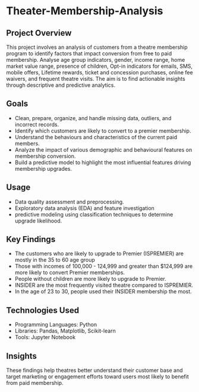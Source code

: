 # Theater-Membership-Analysis

## Project Overview
This project involves an analysis of customers from a theatre membership program to identify factors that impact conversion from free to paid membership. Analyse age group indicators, gender, income range, home market value range, presence of children, Opt-in indicators for emails, SMS, mobile offers, Lifetime rewards, ticket and concession purchases, online fee waivers, and frequent theatre visits. The aim is to find actionable insights through descriptive and predictive analytics. 

## Goals
* Clean, prepare, organize, and handle missing data, outliers, and incorrect records.
* Identify which customers are likely to convert to a premier membership.
* Understand the behaviours and characteristics of the current paid members.
* Analyze the impact of various demographic and behavioural features on membership conversion.
* Build a predictive model to highlight the most influential features driving membership upgrades.
  
## Usage
* Data quality assessment and preprocessing.
* Exploratory data analysis (EDA) and feature investigation
* predictive modeling using classification techniques to determine upgrade likelihood.

## Key Findings
* The customers who are likely to upgrade to Premier (ISPREMIER) are mostly in the 35 to 60 age group
* Those with incomes of 100,000 - 124,999 and greater than $124,999 are more likely to convert Premier memberships.
* People without children are more likely to upgrade to Premier.
* INSIDER are the most frequently visited theatre compared to ISPREMIER.
* In the age of 23 to 30, people used their INSIDER membership the most.

## Technologies Used
* Programming Languages: Python
* Libraries: Pandas, Matplotlib, Scikit-learn 
* Tools: Jupyter Notebook

## Insights
These findings help theatres better understand their customer base and target marketing or engagement efforts toward users most likely to benefit from paid membership.
